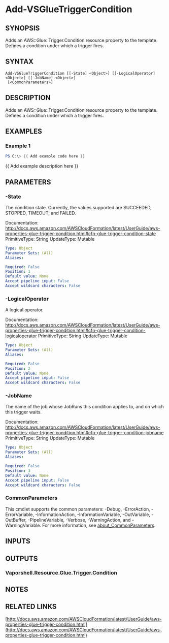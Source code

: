 # Add-VSGlueTriggerCondition

## SYNOPSIS
Adds an AWS::Glue::Trigger.Condition resource property to the template.
Defines a condition under which a trigger fires.

## SYNTAX

```
Add-VSGlueTriggerCondition [[-State] <Object>] [[-LogicalOperator] <Object>] [[-JobName] <Object>]
 [<CommonParameters>]
```

## DESCRIPTION
Adds an AWS::Glue::Trigger.Condition resource property to the template.
Defines a condition under which a trigger fires.

## EXAMPLES

### Example 1
```powershell
PS C:\> {{ Add example code here }}
```

{{ Add example description here }}

## PARAMETERS

### -State
The condition state.
Currently, the values supported are SUCCEEDED, STOPPED, TIMEOUT, and FAILED.

Documentation: http://docs.aws.amazon.com/AWSCloudFormation/latest/UserGuide/aws-properties-glue-trigger-condition.html#cfn-glue-trigger-condition-state
PrimitiveType: String
UpdateType: Mutable

```yaml
Type: Object
Parameter Sets: (All)
Aliases:

Required: False
Position: 1
Default value: None
Accept pipeline input: False
Accept wildcard characters: False
```

### -LogicalOperator
A logical operator.

Documentation: http://docs.aws.amazon.com/AWSCloudFormation/latest/UserGuide/aws-properties-glue-trigger-condition.html#cfn-glue-trigger-condition-logicaloperator
PrimitiveType: String
UpdateType: Mutable

```yaml
Type: Object
Parameter Sets: (All)
Aliases:

Required: False
Position: 2
Default value: None
Accept pipeline input: False
Accept wildcard characters: False
```

### -JobName
The name of the job whose JobRuns this condition applies to, and on which this trigger waits.

Documentation: http://docs.aws.amazon.com/AWSCloudFormation/latest/UserGuide/aws-properties-glue-trigger-condition.html#cfn-glue-trigger-condition-jobname
PrimitiveType: String
UpdateType: Mutable

```yaml
Type: Object
Parameter Sets: (All)
Aliases:

Required: False
Position: 3
Default value: None
Accept pipeline input: False
Accept wildcard characters: False
```

### CommonParameters
This cmdlet supports the common parameters: -Debug, -ErrorAction, -ErrorVariable, -InformationAction, -InformationVariable, -OutVariable, -OutBuffer, -PipelineVariable, -Verbose, -WarningAction, and -WarningVariable. For more information, see [about_CommonParameters](http://go.microsoft.com/fwlink/?LinkID=113216).

## INPUTS

## OUTPUTS

### Vaporshell.Resource.Glue.Trigger.Condition
## NOTES

## RELATED LINKS

[http://docs.aws.amazon.com/AWSCloudFormation/latest/UserGuide/aws-properties-glue-trigger-condition.html](http://docs.aws.amazon.com/AWSCloudFormation/latest/UserGuide/aws-properties-glue-trigger-condition.html)

